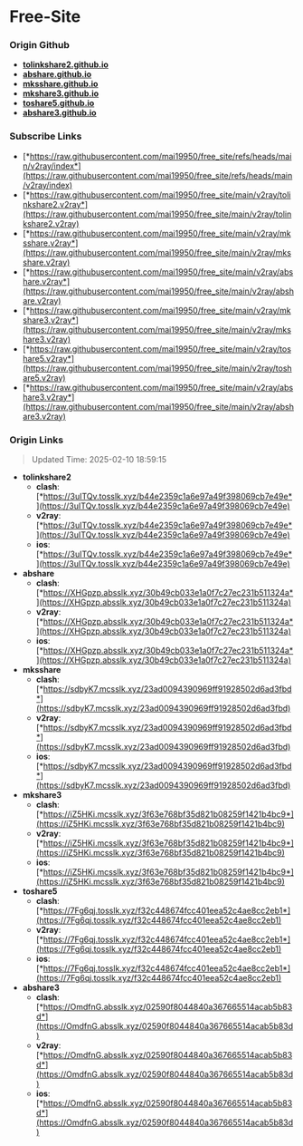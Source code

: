 # Free-Site

### Origin Github

- [**tolinkshare2.github.io**](https://github.com/tolinkshare2/tolinkshare2.github.io)
- [**abshare.github.io**](https://github.com/abshare/abshare.github.io)
- [**mksshare.github.io**](https://github.com/mksshare/mksshare.github.io)
- [**mkshare3.github.io**](https://github.com/mkshare3/mkshare3.github.io)
- [**toshare5.github.io**](https://github.com/toshare5/toshare5.github.io)
- [**abshare3.github.io**](https://github.com/abshare3/abshare3.github.io)

### Subscribe Links

- [*https://raw.githubusercontent.com/mai19950/free_site/refs/heads/main/v2ray/index*](https://raw.githubusercontent.com/mai19950/free_site/refs/heads/main/v2ray/index)
- [*https://raw.githubusercontent.com/mai19950/free_site/main/v2ray/tolinkshare2.v2ray*](https://raw.githubusercontent.com/mai19950/free_site/main/v2ray/tolinkshare2.v2ray)
- [*https://raw.githubusercontent.com/mai19950/free_site/main/v2ray/mksshare.v2ray*](https://raw.githubusercontent.com/mai19950/free_site/main/v2ray/mksshare.v2ray)
- [*https://raw.githubusercontent.com/mai19950/free_site/main/v2ray/abshare.v2ray*](https://raw.githubusercontent.com/mai19950/free_site/main/v2ray/abshare.v2ray)
- [*https://raw.githubusercontent.com/mai19950/free_site/main/v2ray/mkshare3.v2ray*](https://raw.githubusercontent.com/mai19950/free_site/main/v2ray/mkshare3.v2ray)
- [*https://raw.githubusercontent.com/mai19950/free_site/main/v2ray/toshare5.v2ray*](https://raw.githubusercontent.com/mai19950/free_site/main/v2ray/toshare5.v2ray)
- [*https://raw.githubusercontent.com/mai19950/free_site/main/v2ray/abshare3.v2ray*](https://raw.githubusercontent.com/mai19950/free_site/main/v2ray/abshare3.v2ray)

### Origin Links

> Updated Time: 2025-02-10 18:59:15

- **tolinkshare2**
  - **clash**: [*https://3uITQv.tosslk.xyz/b44e2359c1a6e97a49f398069cb7e49e*](https://3uITQv.tosslk.xyz/b44e2359c1a6e97a49f398069cb7e49e)
  - **v2ray**: [*https://3uITQv.tosslk.xyz/b44e2359c1a6e97a49f398069cb7e49e*](https://3uITQv.tosslk.xyz/b44e2359c1a6e97a49f398069cb7e49e)
  - **ios**: [*https://3uITQv.tosslk.xyz/b44e2359c1a6e97a49f398069cb7e49e*](https://3uITQv.tosslk.xyz/b44e2359c1a6e97a49f398069cb7e49e)
- **abshare**
  - **clash**: [*https://XHGpzp.absslk.xyz/30b49cb033e1a0f7c27ec231b511324a*](https://XHGpzp.absslk.xyz/30b49cb033e1a0f7c27ec231b511324a)
  - **v2ray**: [*https://XHGpzp.absslk.xyz/30b49cb033e1a0f7c27ec231b511324a*](https://XHGpzp.absslk.xyz/30b49cb033e1a0f7c27ec231b511324a)
  - **ios**: [*https://XHGpzp.absslk.xyz/30b49cb033e1a0f7c27ec231b511324a*](https://XHGpzp.absslk.xyz/30b49cb033e1a0f7c27ec231b511324a)
- **mksshare**
  - **clash**: [*https://sdbyK7.mcsslk.xyz/23ad0094390969ff91928502d6ad3fbd*](https://sdbyK7.mcsslk.xyz/23ad0094390969ff91928502d6ad3fbd)
  - **v2ray**: [*https://sdbyK7.mcsslk.xyz/23ad0094390969ff91928502d6ad3fbd*](https://sdbyK7.mcsslk.xyz/23ad0094390969ff91928502d6ad3fbd)
  - **ios**: [*https://sdbyK7.mcsslk.xyz/23ad0094390969ff91928502d6ad3fbd*](https://sdbyK7.mcsslk.xyz/23ad0094390969ff91928502d6ad3fbd)
- **mkshare3**
  - **clash**: [*https://iZ5HKi.mcsslk.xyz/3f63e768bf35d821b08259f1421b4bc9*](https://iZ5HKi.mcsslk.xyz/3f63e768bf35d821b08259f1421b4bc9)
  - **v2ray**: [*https://iZ5HKi.mcsslk.xyz/3f63e768bf35d821b08259f1421b4bc9*](https://iZ5HKi.mcsslk.xyz/3f63e768bf35d821b08259f1421b4bc9)
  - **ios**: [*https://iZ5HKi.mcsslk.xyz/3f63e768bf35d821b08259f1421b4bc9*](https://iZ5HKi.mcsslk.xyz/3f63e768bf35d821b08259f1421b4bc9)
- **toshare5**
  - **clash**: [*https://7Fg6qj.tosslk.xyz/f32c448674fcc401eea52c4ae8cc2eb1*](https://7Fg6qj.tosslk.xyz/f32c448674fcc401eea52c4ae8cc2eb1)
  - **v2ray**: [*https://7Fg6qj.tosslk.xyz/f32c448674fcc401eea52c4ae8cc2eb1*](https://7Fg6qj.tosslk.xyz/f32c448674fcc401eea52c4ae8cc2eb1)
  - **ios**: [*https://7Fg6qj.tosslk.xyz/f32c448674fcc401eea52c4ae8cc2eb1*](https://7Fg6qj.tosslk.xyz/f32c448674fcc401eea52c4ae8cc2eb1)
- **abshare3**
  - **clash**: [*https://OmdfnG.absslk.xyz/02590f8044840a367665514acab5b83d*](https://OmdfnG.absslk.xyz/02590f8044840a367665514acab5b83d)
  - **v2ray**: [*https://OmdfnG.absslk.xyz/02590f8044840a367665514acab5b83d*](https://OmdfnG.absslk.xyz/02590f8044840a367665514acab5b83d)
  - **ios**: [*https://OmdfnG.absslk.xyz/02590f8044840a367665514acab5b83d*](https://OmdfnG.absslk.xyz/02590f8044840a367665514acab5b83d)
